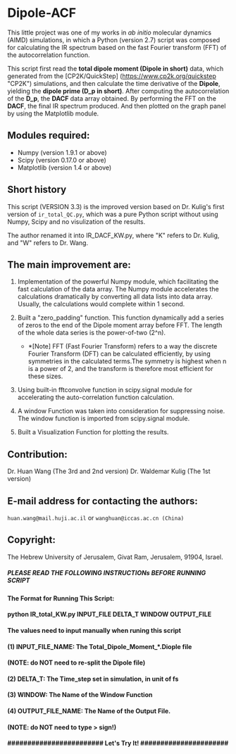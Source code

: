 # Dipole-ACF
This little project was one of my works in *ab initio* molecular dynamics (AIMD) simulations, in which a Python (version 2.7) script was composed for calculating the IR spectrum based on the fast Fourier transform (FFT) of the autocorrelation function. 

This script first read the **total dipole moment (Dipole in short)** data, which generated from the [CP2K/QuickStep] (https://www.cp2k.org/quickstep "CP2K") simulations, and then calculate the time derivative of the **Dipole**, yielding the **dipole prime (D_p in short)**. After computing the autocorrelation of the **D_p**, the **DACF** data array obtained. By performing the FFT on the **DACF**, the final IR spectrum produced. And then plotted on the graph panel by using the Matplotlib module.

## Modules required:
- Numpy (version 1.9.1 or above)
- Scipy (version 0.17.0 or above) 
- Matplotlib (version 1.4 or above)

## Short history
  This script (VERSION 3.3) is the improved version based on Dr. Kulig's first version of `ir_total_QC.py`, which was a pure Python script without using Numpy, Scipy and no visulization of the results.
    
  The author renamed it into IR_DACF_KW.py, where "K" refers to Dr. Kulig, and "W" refers to Dr. Wang.

## The main improvement are:

1. Implementation of the powerful Numpy module, which facilitating the fast calculation of the data array. The Numpy module accelerates the calculations dramatically by converting all data lists into data array. 
    Usually, the calculations would complete within 1 second.

2. Built a "zero_padding" function. This function dynamically add a series of zeros to the end of the Dipole moment array before FFT. The length of the whole data series is the power-of-two (2^n).
    + *[Note] FFT (Fast Fourier Transform) refers to a way the discrete Fourier Transform (DFT) can be calculated efficiently, by using symmetries in the calculated terms.The symmetry is highest when n is a power of 2, and the transform is therefore most efficient for these sizes.

3. Using built-in fftconvolve function in scipy.signal module for accelerating the auto-correlation function calculation.

4. A window Function was taken into consideration for suppressing noise. The window function is imported from scipy.signal module. 

5. Built a Visualization Function for plotting the results.


## Contribution:
Dr. Huan Wang         (The 3rd and 2nd version)
Dr. Waldemar Kulig    (The 1st version)

## E-mail address for contacting the authors:
`huan.wang@mail.huji.ac.il`  or  `wanghuan@iccas.ac.cn (China)`

## Copyright:
The Hebrew University of Jerusalem, Givat Ram, Jerusalem, 91904, Israel.



##### PLEASE READ THE FOLLOWING INSTRUCTIONs BEFORE RUNNING SCRIPT #####
####                                                                ####
####  The Format for Running This Script:                           ####
####  python IR_total_KW.py INPUT_FILE DELTA_T WINDOW OUTPUT_FILE   ####
####                                                                ####
####  The values need to input manually when runing this script     ####
####                                                                #### 
####  (1) INPUT_FILE_NAME: The Total_Dipole_Moment_*.Diople file    ####
####           (NOTE: do NOT need to re-split the Dipole file)      ####
####                                                                #### 
####  (2) DELTA_T: The Time_step set in simulation, in unit of fs   ####
####                                                                ####
####  (3) WINDOW: The Name of the Window Function                   ####
####                                                                ####  
####  (4) OUTPUT_FILE_NAME: The Name of the Output File.            ####
####           (NOTE: do NOT need to type > sign!)                  ####
####                                                                ####
#### ########################  Let's Try It! ###################### ####
